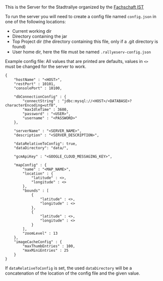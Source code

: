 This is the Server for the Stadtrallye organized by the [Fachschaft IST](http://www.fs-ist.de)

To run the server you will need to create a config file named `config.json` in one of the following locations:

* Current working dir
* Directory containing the jar
* Top Project dir (the directory containing this file, only if a .git directory is found)
* User home dir, here the file must be named `.rallyeserv-config.json`

Example config file:
All values that are printed are defaults, values in `<>` must be changed for the server to work.

	{
		"hostName" : "<HOST>",
		"restPort" : 10101,
		"consolePort" : 10100,

		"dbConnectionConfig" : {
			"connectString" : "jdbc:mysql://<HOST>/<DATABASE>?characterEncoding=utf8",
			"maxIdleTime" : 3600,
			"password" : "<USER>",
			"username" : "<PASSWORD>"
		},

		"serverName" : "<SERVER_NAME>",
		"description" : "<SERVER_DESCRIPTION>",

		"dataRelativeToConfig": true,
		"dataDirectory": "data/",

		"gcmApiKey" : "<GOOGLE_CLOUD_MESSAGING_KEY>",

		"mapConfig" : {
			"name" : "<MAP_NAME>",
			"location" : {
				"latitude" : <>,
				"longitude" : <>
			},
			"bounds" : [
				{
					"latitude" : <>,
					"longitude" : <>
				},
				{
					"latitude" : <>,
					"longitude" : <>
				}
			],
			"zoomLevel" : 13
		},
		"imageCacheConfig" : {
			"maxThumbEntries" : 100,
			"maxMiniEntries" : 25
		}
	}

If `dataRelativeToConfig` is set, the used `dataDirectory` will be a concatenation of the location of the config file and the given value.